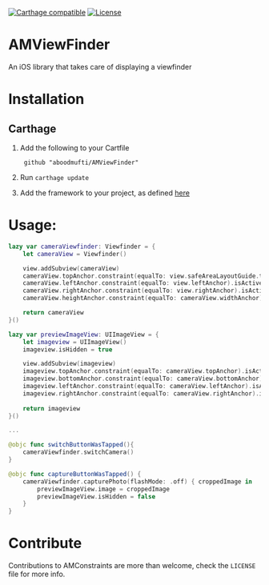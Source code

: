 [![Carthage compatible](https://img.shields.io/badge/Carthage-compatible-4BC51D.svg?style=flat)](https://github.com/Carthage/Carthage)
[![License][license-image]][license-url]

# AMViewFinder
An iOS library that takes care of displaying a viewfinder

# Installation

## Carthage
1. Add the following to your Cartfile

        github "aboodmufti/AMViewFinder"
        
2. Run `carthage update`
3. Add the framework to your project, as defined [here](https://github.com/Carthage/Carthage#if-youre-building-for-ios-tvos-or-watchos)

# Usage:

```Swift
lazy var cameraViewfinder: Viewfinder = {
    let cameraView = Viewfinder()

    view.addSubview(cameraView)
    cameraView.topAnchor.constraint(equalTo: view.safeAreaLayoutGuide.topAnchor).isActive = true
    cameraView.leftAnchor.constraint(equalTo: view.leftAnchor).isActive = true
    cameraView.rightAnchor.constraint(equalTo: view.rightAnchor).isActive = true
    cameraView.heightAnchor.constraint(equalTo: cameraView.widthAnchor).isActive = true

    return cameraView
}()

lazy var previewImageView: UIImageView = {
    let imageview = UIImageView()
    imageview.isHidden = true

    view.addSubview(imageview)
    imageview.topAnchor.constraint(equalTo: cameraView.topAnchor).isActive = true
    imageview.bottomAnchor.constraint(equalTo: cameraView.bottomAnchor).isActive = true
    imageview.leftAnchor.constraint(equalTo: cameraView.leftAnchor).isActive = true
    imageview.rightAnchor.constraint(equalTo: cameraView.rightAnchor).isActive = true
    
    return imageview
}()

...

@objc func switchButtonWasTapped(){ 
    cameraViewfinder.switchCamera() 
}

@objc func captureButtonWasTapped() {
    cameraViewfinder.capturePhoto(flashMode: .off) { croppedImage in
        previewImageView.image = croppedImage
        previewImageView.isHidden = false
    }
}

```

# Contribute
Contributions to AMConstraints are more than welcome, check the `LICENSE` file for more info.


[license-image]: https://img.shields.io/hexpm/l/plug.svg
[license-url]: LICENSE
